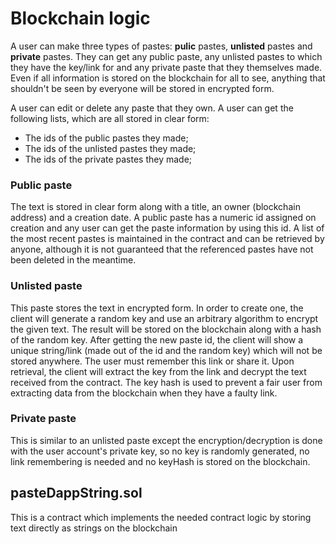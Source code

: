 # Blockchain logic
A user can make three types of pastes: **pulic** pastes, **unlisted** pastes and **private** pastes. They can get any public paste, any unlisted pastes to which they have the key/link for and any private paste that they themselves made. Even if all information is stored on the blockchain for all to see, anything that shouldn't be seen by everyone will be stored in encrypted form.

A user can edit or delete any paste that they own.
A user can get the following lists, which are all stored in clear form:
- The ids of the public pastes they made;
- The ids of the unlisted pastes they made;
- The ids of the private pastes they made;

### Public paste
The text is stored in clear form along with a title, an owner (blockchain address) and a creation date. A public paste has a numeric id assigned on creation and any user can get the paste information by using this id. A list of the most recent pastes is maintained in the contract and can be retrieved by anyone, although it is not guaranteed that the referenced pastes have not been deleted in the meantime.

### Unlisted paste
This paste stores the text in encrypted form. In order to create one, the client will generate a random key and use an arbitrary algorithm to encrypt the given text. The result will be stored on the blockchain along with a hash of the random key. After getting the new paste id, the client will show a unique string/link (made out of the id and the random key) which will not be stored anywhere. The user must remember this link or share it. Upon retrieval, the client will extract the key from the link and decrypt the text received from the contract. The key hash is used to prevent a fair user from extracting data from the blockchain when they have a faulty link.

### Private paste
This is similar to an unlisted paste except the encryption/decryption is done with the user account's private key, so no key is randomly generated, no link remembering is needed and no keyHash is stored on the blockchain.

## pasteDappString.sol

This is a contract which implements the needed contract logic by storing text directly as strings on the blockchain
